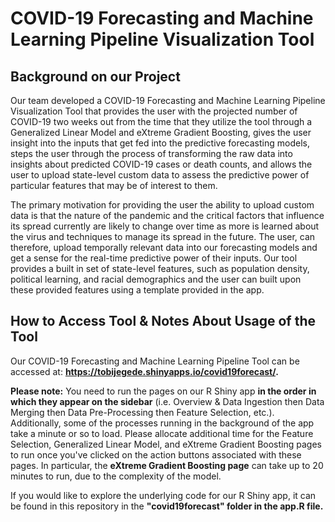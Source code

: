 # COVID-19 Forecasting and Machine Learning Pipeline Visualization Tool

## Background on our Project
Our team developed a COVID-19 Forecasting and Machine Learning Pipeline Visualization Tool that provides the user with the projected number of COVID-19 two weeks out from the time that they utilize the tool through a Generalized Linear Model and eXtreme Gradient Boosting, gives the user insight into the inputs that get fed into the predictive forecasting models, steps the user through the process of transforming the raw data into insights about predicted COVID-19 cases or death counts, and allows the user to upload state-level custom data to assess the predictive power of particular features that may be of interest to them. 

The primary motivation for providing the user the ability to upload custom data is that the nature of the pandemic and the critical factors that influence its spread currently are likely to change over time as more is learned about the virus and techniques to manage its spread in the future. The user, can therefore, upload temporally relevant data into our forecasting models and get a sense for the real-time predictive power of their inputs. Our tool provides a built in set of state-level features, such as population density, political learning, and racial demographics and the user can built upon these provided features using a template provided in the app.


## How to Access Tool & Notes About Usage of the Tool

Our COVID-19 Forecasting and Machine Learning Pipeline Tool can be accessed at: **https://tobijegede.shinyapps.io/covid19forecast/.**


**Please note:** You need to run the pages on our R Shiny app **in the order in which they appear on the sidebar** (i.e. Overview & Data Ingestion then Data Merging then Data Pre-Processing then Feature Selection, etc.). Additionally, some of the processes running in the background of the app take a minute or so to load. Please allocate additional time for the Feature Selection, Generalized Linear Model, and eXtreme Gradient Boosting pages to run once you've clicked on the action buttons associated with these pages. In particular, the **eXtreme Gradient Boosting page** can take up to 20 minutes to run, due to the complexity of the model.

If you would like to explore the underlying code for our R Shiny app, it can be found in this repository in the **"covid19forecast" folder in the app.R file.**
